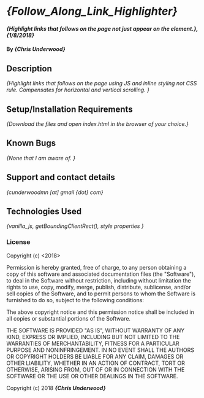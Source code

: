 # _{Follow_Along_Link_Highlighter}_

#### _{Highlight links that follows on the page not just appear on the element.}, {1/8/2018}_

#### By _**{Chris Underwood}**_

## Description

_{Highlight links that follows on the page using JS and inline styling not CSS rule. Compensates for horizontal and vertical scrolling. }_

## Setup/Installation Requirements

_{Download the files and open index.html in the browser of your choice.}_

## Known Bugs

_{None that I am aware of. }_

## Support and contact details

_{cunderwoodmn [at] gmail {dot} com}_

## Technologies Used

_{vanilla_js, getBoundingClientRect(), style properties }_

### License

Copyright (c) <2018> <Chris Underwood>

Permission is hereby granted, free of charge, to any person obtaining a copy of this software and associated documentation files (the "Software"), to deal in the Software without restriction, including without limitation the rights to use, copy, modify, merge, publish, distribute, sublicense, and/or sell copies of the Software, and to permit persons to whom the Software is furnished to do so, subject to the following conditions:

The above copyright notice and this permission notice shall be included in all copies or substantial portions of the Software.

THE SOFTWARE IS PROVIDED "AS IS", WITHOUT WARRANTY OF ANY KIND, EXPRESS OR IMPLIED, INCLUDING BUT NOT LIMITED TO THE WARRANTIES OF MERCHANTABILITY, FITNESS FOR A PARTICULAR PURPOSE AND NONINFRINGEMENT. IN NO EVENT SHALL THE AUTHORS OR COPYRIGHT HOLDERS BE LIABLE FOR ANY CLAIM, DAMAGES OR OTHER LIABILITY, WHETHER IN AN ACTION OF CONTRACT, TORT OR OTHERWISE, ARISING FROM, OUT OF OR IN CONNECTION WITH THE SOFTWARE OR THE USE OR OTHER DEALINGS IN THE SOFTWARE.

Copyright (c) 2018 **_{Chris Underwood}_**
